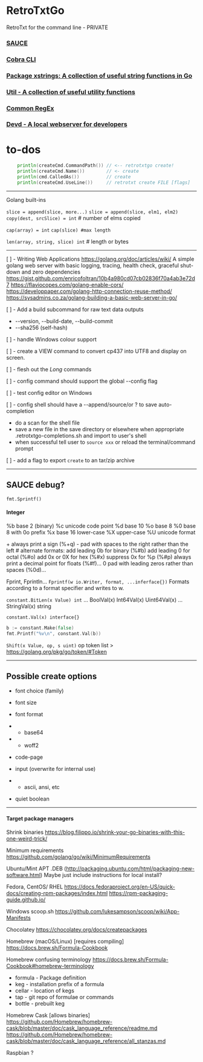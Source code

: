 # RetroTxtGo

RetroTxt for the command line - PRIVATE

### [SAUCE](http://www.acid.org/info/sauce/sauce.htm)

### [Cobra CLI](https://github.com/spf13/cobra)

### [Package xstrings: A collection of useful string functions in Go](https://github.com/huandu/xstrings)

### [Util - A collection of useful utility functions](https://github.com/shomali11/util)

### [Common RegEx](https://github.com/mingrammer/commonregex)

### [Devd - A local webserver for developers](https://github.com/cortesi/devd)

# to-dos

```go
    println(createCmd.CommandPath()) // <-- retrotxtgo create!
    println(createCmd.Name())        // <- create
    println(cmd.CalledAs())          // create
    println(createCmd.UseLine())     // retrotxt create FILE [flags]
```

---

Golang built-ins

`slice = append(slice, more...)` `slice = append(slice, elm1, elm2)`
`copy(dest, srcSlice) = int` # number of elms copied

`cap(array) = int` `cap(slice) #max length`

`len(array, string, slice) int` # length or bytes

---

[ ] - Writing Web Applications https://golang.org/doc/articles/wiki/
A simple golang web server with basic logging, tracing, health check, graceful shut-down and zero dependencies
https://gist.github.com/enricofoltran/10b4a980cd07cb02836f70a4ab3e72d7
https://flaviocopes.com/golang-enable-cors/
https://developpaper.com/golang-http-connection-reuse-method/
https://sysadmins.co.za/golang-building-a-basic-web-server-in-go/

[ ] - Add a build subcommand for raw text data outputs

- --version, --build-date, --build-commit
- --sha256 (self-hash)

[ ] - handle Windows colour support

[ ] - create a VIEW command to convert cp437 into UTF8 and display on screen.

[ ] - flesh out the _Long_ commands

[ ] - config command should support the global --config flag

[ ] - test config editor on Windows

[ ] - config shell should have a --append/source/or ? to save auto-completion

- do a scan for the shell file
- save a new file in the save directory or elsewhere when appropriate .retrotxtgo-completions.sh and import to user's shell
- when successful tell user to `source xxx` or reload the terminal/command prompt

[ ] - add a flag to export `create` to an tar/zip archive

---

## SAUCE debug?

`fmt.Sprintf()`

#### Integer

%b base 2 (binary)
%c unicode code point
%d base 10
%o base 8
%0 base 8 with 0o prefix
%x base 16 lower-case %X upper-case
%U unicode format

\+ always print a sign (%+q)
\- pad with spaces to the right rather than the left
\# alternate formats:
add leading 0b for binary (%#b)
add leading 0 for octal (%#o)
add 0x or 0X for hex (%#x)
suppress 0x for %p (%#p)
always print a decimal point for floats (%#f)...
0 pad with leading zeros rather than spaces (%0d)...

Fprint, Fprintln... `Fprintf(w io.Writer, format, ...inferface{})`
Formats according to a format specifier and writes to w.

`constant.BitLen(x Value) int`
... BoolVal(x) Int64Val(x) Uint64Val(x)
... StringVal(x) string

`constant.Val(x) interface{}`

```go
b := constant.Make(false)
fmt.Printf("%v\n", constant.Val(b))
```

`Shift(x Value, op, s uint)`
op token list > https://golang.org/pkg/go/token/#Token

---

## Possible create options

- font choice (family)
- font size
- font format
- - base64
- - woff2

- code-page

- input (overwrite for internal use)
- - ascii, ansi, etc

- quiet boolean

---

#### Target package managers

Shrink binaries
https://blog.filippo.io/shrink-your-go-binaries-with-this-one-weird-trick/

Minimum requirements
https://github.com/golang/go/wiki/MinimumRequirements

Ubuntu/Mint APT .DEB (http://packaging.ubuntu.com/html/packaging-new-software.html)
Maybe just include instructions for local install?

Fedora, CentOS/ RHEL
https://docs.fedoraproject.org/en-US/quick-docs/creating-rpm-packages/index.html
https://rpm-packaging-guide.github.io/

Windows
scoop.sh
https://github.com/lukesampson/scoop/wiki/App-Manifests

Chocolatey
https://chocolatey.org/docs/createpackages

Homebrew (macOS/Linux) [requires compiling]
https://docs.brew.sh/Formula-Cookbook

Homebrew confusing terminology
https://docs.brew.sh/Formula-Cookbook#homebrew-terminology

- formula - Package definition
- keg - installation prefix of a formula
- cellar - location of kegs
- tap - git repo of formulae or commands
- bottle - prebuilt keg

Homebrew Cask [allows binaries]
https://github.com/Homebrew/homebrew-cask/blob/master/doc/cask_language_reference/readme.md
https://github.com/Homebrew/homebrew-cask/blob/master/doc/cask_language_reference/all_stanzas.md

Raspbian ?
